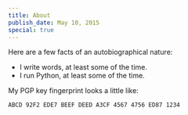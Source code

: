 ```yaml
---
title: About
publish_date: May 10, 2015
special: true
---
```


<!-- TODO: portrait -->

Here are a few facts of an autobiographical nature:

* I write words, at least some of the time.
* I run Python, at least some of the time.

My PGP key fingerprint looks a little like:

`ABCD 92F2 EDE7 BEEF DEED A3CF 4567 4756 ED87 1234`
